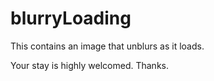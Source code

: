 # blurryLoading

This contains an image that unblurs as it loads.

Your stay is highly welcomed.
Thanks.
